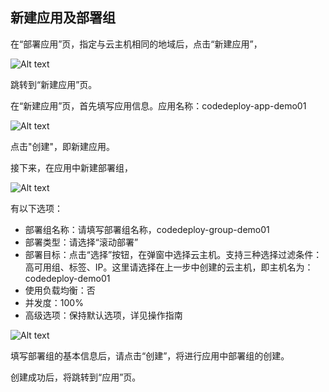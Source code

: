 ## 新建应用及部署组

在“部署应用”页，指定与云主机相同的地域后，点击“新建应用”，

![Alt text](./starting5.png)


跳转到“新建应用”页。

在“新建应用”页，首先填写应用信息。应用名称：codedeploy-app-demo01

![Alt text](./starting6.png)

点击"创建"，即新建应用。

接下来，在应用中新建部署组，

![Alt text](./starting10.png)

有以下选项：

- 部署组名称：请填写部署组名称，codedeploy-group-demo01
- 部署类型：请选择“滚动部署”
- 部署目标：点击“选择”按钮，在弹窗中选择云主机。支持三种选择过滤条件：高可用组、标签、IP。这里请选择在上一步中创建的云主机，即主机名为：codedeploy-demo01
- 使用负载均衡：否
- 并发度：100%
- 高级选项：保持默认选项，详见操作指南

![Alt text](./starting8.png)

填写部署组的基本信息后，请点击“创建”，将进行应用中部署组的创建。

创建成功后，将跳转到“应用”页。
